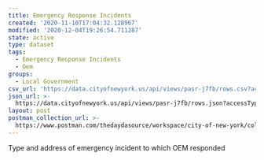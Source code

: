 ```yaml
---
title: Emergency Response Incidents
created: '2020-11-10T17:04:32.128967'
modified: '2020-12-04T19:26:54.711287'
state: active
type: dataset
tags:
  - Emergency Response Incidents
  - Oem
groups:
  - Local Government
csv_url: 'https://data.cityofnewyork.us/api/views/pasr-j7fb/rows.csv?accessType=DOWNLOAD'
json_url: >-
  https://data.cityofnewyork.us/api/views/pasr-j7fb/rows.json?accessType=DOWNLOAD
layout: post
postman_collection_url: >-
  https://www.postman.com/thedaydasource/workspace/city-of-new-york/collection/15909983-9db3095f-3b78-4e63-836b-33bfd4fff9fa
---
```

Type and address of emergency incident to which OEM responded

